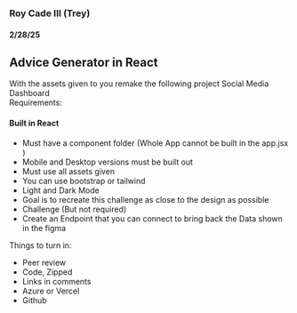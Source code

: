 ### Roy Cade III (Trey)

#### 2/28/25

## Advice Generator in React
With the assets given to you remake the following project Social Media Dashboard
<br/>
Requirements:

#### Built in React 
- Must have a component folder (Whole App cannot be built in the app.jsx )
- Mobile and Desktop versions must be built out
- Must use all assets given
- You can use bootstrap or tailwind
- Light and Dark Mode
- Goal is to recreate this challenge as close to the design as possible
- Challenge (But not required)
- Create an Endpoint that you can connect to bring back the Data shown in the figma


Things to turn in:
- Peer review
- Code, Zipped
- Links in comments
- Azure or Vercel
- Github
